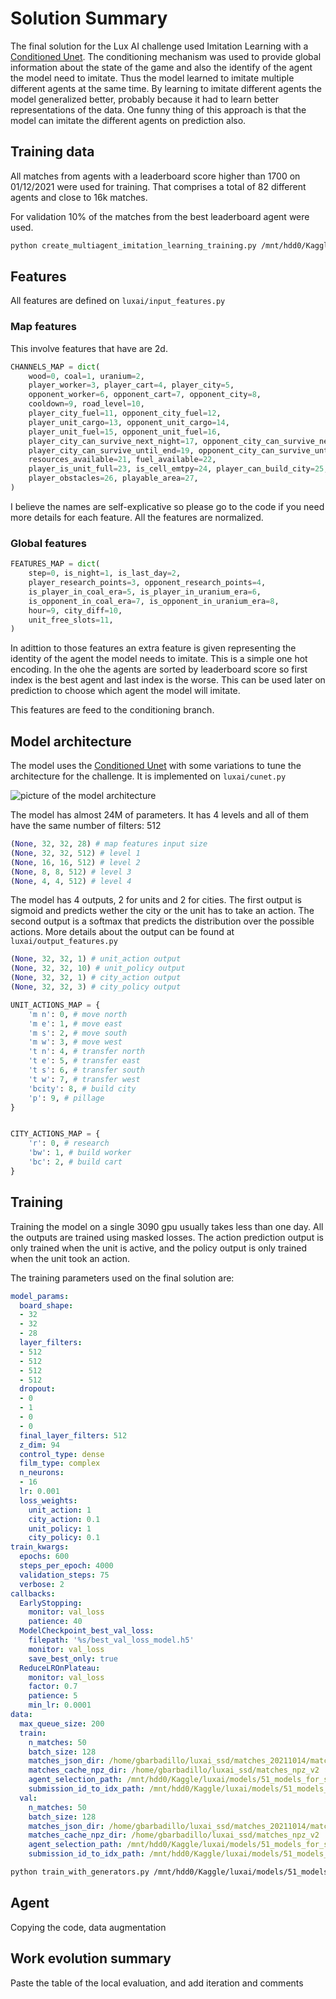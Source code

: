 # Solution Summary
<!---https://www.kaggle.com/wiki/WinningModelDocumentationTemplate --->

The final solution for the Lux AI challenge used Imitation Learning with a [Conditioned Unet](https://github.com/gabolsgabs/cunet). The conditioning mechanism was used to provide global information about the state of the game and
also the identify of the agent the model need to imitate. Thus the model learned to imitate multiple different
agents at the same time. By learning to imitate different agents the model generalized better, probably
because it had to learn better representations of the data. One funny thing of this approach is that
the model can imitate the different agents on prediction also.

## Training data

All matches from agents with a leaderboard score higher than 1700 on 01/12/2021 were used for training. That comprises a total of 82 different agents and close to 16k matches.

For validation 10% of the matches from the best leaderboard agent were used.

```bash
python create_multiagent_imitation_learning_training.py /mnt/hdd0/Kaggle/luxai/models/51_models_for_submissions/template.yml /mnt/hdd0/Kaggle/luxai/models/51_models_for_submissions 0 /home/gbarbadillo/luxai_ssd/agent_selection_20211201.csv 1700
```

## Features

All features are defined on `luxai/input_features.py`

### Map features

This involve features that have are 2d.

```python
CHANNELS_MAP = dict(
    wood=0, coal=1, uranium=2,
    player_worker=3, player_cart=4, player_city=5,
    opponent_worker=6, opponent_cart=7, opponent_city=8,
    cooldown=9, road_level=10,
    player_city_fuel=11, opponent_city_fuel=12,
    player_unit_cargo=13, opponent_unit_cargo=14,
    player_unit_fuel=15, opponent_unit_fuel=16,
    player_city_can_survive_next_night=17, opponent_city_can_survive_next_night=18,
    player_city_can_survive_until_end=19, opponent_city_can_survive_until_end=20,
    resources_available=21, fuel_available=22,
    player_is_unit_full=23, is_cell_emtpy=24, player_can_build_city=25,
    player_obstacles=26, playable_area=27,
)
```

I believe the names are self-explicative so please go to the code if you need more details for
each feature. All the features are normalized.

### Global features

```python
FEATURES_MAP = dict(
    step=0, is_night=1, is_last_day=2,
    player_research_points=3, opponent_research_points=4,
    is_player_in_coal_era=5, is_player_in_uranium_era=6,
    is_opponent_in_coal_era=7, is_opponent_in_uranium_era=8,
    hour=9, city_diff=10,
    unit_free_slots=11,
)
```

In adittion to those features an extra feature is given representing the identity of the agent the
model needs to imitate. This is a simple one hot encoding. In the ohe the agents are sorted by leaderboard
score so first index is the best agent and last index is the worse. This can be used later on
prediction to choose which agent the model will imitate.

This features are feed to the conditioning branch.

## Model architecture

The model uses the [Conditioned Unet](https://github.com/gabolsgabs/cunet) with some variations to tune
the architecture for the challenge. It is implemented on `luxai/cunet.py`

![picture of the model architecture](https://github.com/gabolsgabs/cunet/raw/master/.markdown_images/c-u-net.png)

The model has almost 24M of parameters. It has 4 levels and all of them have the same number of filters: 512

```python
(None, 32, 32, 28) # map features input size
(None, 32, 32, 512) # level 1
(None, 16, 16, 512) # level 2
(None, 8, 8, 512) # level 3
(None, 4, 4, 512) # level 4
```

The model has 4 outputs, 2 for units and 2 for cities. The first output is sigmoid and predicts wether
the city or the unit has to take an action. The second output is a softmax that predicts the distribution
over the possible actions. More details about the output can be found at `luxai/output_features.py`

```python
(None, 32, 32, 1) # unit_action output
(None, 32, 32, 10) # unit_policy output
(None, 32, 32, 1) # city_action output
(None, 32, 32, 3) # city_policy output

UNIT_ACTIONS_MAP = {
    'm n': 0, # move north
    'm e': 1, # move east
    'm s': 2, # move south
    'm w': 3, # move west
    't n': 4, # transfer north
    't e': 5, # transfer east
    't s': 6, # transfer south
    't w': 7, # transfer west
    'bcity': 8, # build city
    'p': 9, # pillage
}


CITY_ACTIONS_MAP = {
    'r': 0, # research
    'bw': 1, # build worker
    'bc': 2, # build cart
}
```

## Training

Training the model on a single 3090 gpu usually takes less than one day. All the outputs are trained
using masked losses. The action prediction output is only trained when the unit is active, and the policy output is only trained when the unit took an action.

The training parameters used on the final solution are:

```yaml
model_params:
  board_shape:
  - 32
  - 32
  - 28
  layer_filters:
  - 512
  - 512
  - 512
  - 512
  dropout:
  - 0
  - 1
  - 0
  - 0
  final_layer_filters: 512
  z_dim: 94
  control_type: dense
  film_type: complex
  n_neurons:
  - 16
  lr: 0.001
  loss_weights:
    unit_action: 1
    city_action: 0.1
    unit_policy: 1
    city_policy: 0.1
train_kwargs:
  epochs: 600
  steps_per_epoch: 4000
  validation_steps: 75
  verbose: 2
callbacks:
  EarlyStopping:
    monitor: val_loss
    patience: 40
  ModelCheckpoint_best_val_loss:
    filepath: '%s/best_val_loss_model.h5'
    monitor: val_loss
    save_best_only: true
  ReduceLROnPlateau:
    monitor: val_loss
    factor: 0.7
    patience: 5
    min_lr: 0.0001
data:
  max_queue_size: 200
  train:
    n_matches: 50
    batch_size: 128
    matches_json_dir: /home/gbarbadillo/luxai_ssd/matches_20211014/matches_json
    matches_cache_npz_dir: /home/gbarbadillo/luxai_ssd/matches_npz_v2
    agent_selection_path: /mnt/hdd0/Kaggle/luxai/models/51_models_for_submissions/seed0_threshold1700_512x4_oversample2/train.csv
    submission_id_to_idx_path: /mnt/hdd0/Kaggle/luxai/models/51_models_for_submissions/seed0_threshold1700_512x4_oversample2/submission_id_to_idx.yml
  val:
    n_matches: 50
    batch_size: 128
    matches_json_dir: /home/gbarbadillo/luxai_ssd/matches_20211014/matches_json
    matches_cache_npz_dir: /home/gbarbadillo/luxai_ssd/matches_npz_v2
    agent_selection_path: /mnt/hdd0/Kaggle/luxai/models/51_models_for_submissions/seed0_threshold1700_512x4_oversample2/val.csv
    submission_id_to_idx_path: /mnt/hdd0/Kaggle/luxai/models/51_models_for_submissions/seed0_threshold1700_512x4_oversample2/submission_id_to_idx.yml
```

```bash
python train_with_generators.py /mnt/hdd0/Kaggle/luxai/models/51_models_for_submissions/seed0_threshold1700_512x4_oversample2/train_conf.yml
```

## Agent

Copying the code, data augmentation

## Work evolution summary

Paste the table of the local evaluation, and add iteration and comments